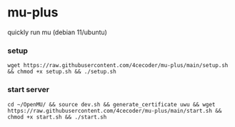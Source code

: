 # mu-plus
quickly run mu (debian 11/ubuntu)
 ### setup
 `wget https://raw.githubusercontent.com/4cecoder/mu-plus/main/setup.sh && chmod +x setup.sh && ./setup.sh`
### start server

`cd ~/OpenMU/ && source dev.sh && generate_certificate uwu && wget https://raw.githubusercontent.com/4cecoder/mu-plus/main/start.sh && chmod +x start.sh && ./start.sh`
